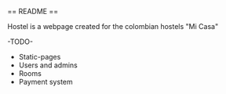 == README ==

Hostel is a webpage created for the colombian hostels "Mi Casa"

-TODO-

* Static-pages
* Users and admins
* Rooms
* Payment system


